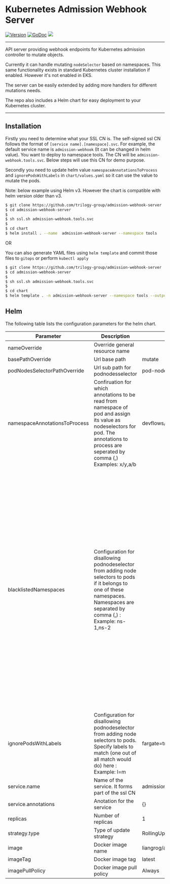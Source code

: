 # Kubernetes Admission Webhook Server
[![Version](https://img.shields.io/github/v/release/liangrog/admission-webhook-server)](https://github.com/liangrog/admission-webhook-server/releases)
[![GoDoc](https://godoc.org/github.com/liangrog/admission-webhook-server?status.svg)](https://godoc.org/github.com/liangrog/admission-webhook-server)
![](https://github.com/liangrog/admission-webhook-server/workflows/Release/badge.svg)

---

API server providing webhook endpoints for Kubernetes admission controller to mutate objects. 

Currently it can handle mutating `nodeSelector` based on namespaces. This same functionality exists in standard Kubernetes cluster installation if enabled. However it's not enabled in EKS. 

The server can be easily extended by adding more handlers for different mutations needs.

The repo also includes a Helm chart for easy deployment to your Kubernetes cluster.

---

## Installation
Firstly you need to determine what your SSL CN is. The self-signed ssl CN follows the format of `[service name].[namespace].svc`. For example, the default service name is `admission-webhook` (It can be changed in helm value). You want to deploy to namespace tools. The CN will be `admission-webhook.tools.svc`. Below steps will use this CN for demo purpose.

Secondly you need to update helm value `namespaceAnnotationsToProcess` and `ignorePodsWithLabels` in `chart/values.yaml` so it can use the value to mutate the pods. 

Note: below example using Helm v3. However the chart is compatible with helm version older than v3.

```sh
$ git clone https://github.com/trilogy-group/admission-webhook-server
$ cd admission-webhook-server
$
$ sh ssl.sh admission-webhook.tools.svc
$
$ cd chart
$ helm install . --name  admission-webhook-server --namespace tools
```

OR

You can also generate YAML files using `helm template` and commit those files to `gitops` or perform `kubectl apply`

```sh
$ git clone https://github.com/trilogy-group/admission-webhook-server
$ cd admission-webhook-server
$
$ sh ssl.sh admission-webhook.tools.svc
$
$ cd chart
$ helm template . -n admission-webhook-server --namespace tools --output-dir admission-webhook-server
```

## Helm 
The following table lists the configuration parameters for the helm chart.

| Parameter  | Description  | Default  | Purpose |
|---|---|---|---|
| nameOverride  | Override general resource name   |   | |
| basePathOverride  | Url base path   | mutate  | |
| podNodesSelectorPathOverride  | Url sub path for podnodesselector  | pod-nodes-selector  | |
| namespaceAnnotationsToProcess  | Confiruation for which annotations to be read from namespace of pod and assign its value as nodeselectors for pod. The annotations to process are seperated by comma (,) Examples: x/y,a/b  |  devflows/node-selector | |
| blacklistedNamespaces | Configuration for disallowing podnodeselector from adding node selectors to pods if it belongs to one of these namespaces. Namespaces are separated by comma (,) : Example: ns-1,ns-2 | |Even though Devflows features are implemented by flows in devflows-utilities-master we don't want to mark them critical because flows can handle node failures and don't need to be marked critical. Also, these flows can actually be very disruptive to the really critical processes because the number of live pods in these flows can fluctuate widely and increase CPU pressure on the critical nodes. |
| ignorePodsWithLabels | Configuration for disallowing podnodeselector from adding node selectors to pods. Specify labels to match (one out of all match would do) here : Example: l=m | fargate=true,eventing.knative.dev/broker=default | |
| service.name  | Name of the service. It forms part of the ssl CN  | admission-webhook  | |
| service.annotations  | Anotation for the service  | {} | |
| replicas | Number of replicas  | 1  | |
| strategy.type  | Type of update strategy  | RollingUpdate  | |
| image  | Docker image name  | liangrog/admission-webhook-server  | |
| imageTag  | Docker image tag  | latest  | |
| imagePullPolicy  | Docker image pull policy  | Always  | |
